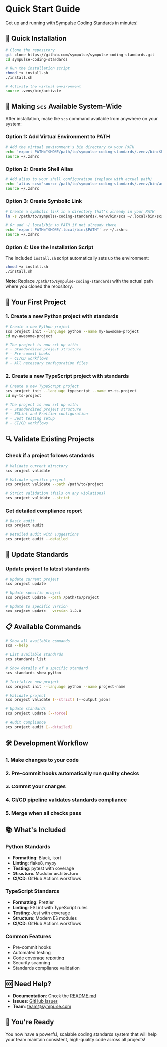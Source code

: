 # Quick Start Guide

Get up and running with Sympulse Coding Standards in minutes!

## 🚀 Quick Installation

```bash
# Clone the repository
git clone https://github.com/sympulse/sympulse-coding-standards.git
cd sympulse-coding-standards

# Run the installation script
chmod +x install.sh
./install.sh

# Activate the virtual environment
source .venv/bin/activate
```

## 🔗 Making `scs` Available System-Wide

After installation, make the `scs` command available from anywhere on your system:

### Option 1: Add Virtual Environment to PATH

```bash
# Add the virtual environment's bin directory to your PATH
echo 'export PATH="$HOME/path/to/sympulse-coding-standards/.venv/bin:$PATH"' >> ~/.zshrc
source ~/.zshrc
```

### Option 2: Create Shell Alias

```bash
# Add alias to your shell configuration (replace with actual path)
echo 'alias scs="source /path/to/sympulse-coding-standards/.venv/bin/activate && scs"' >> ~/.zshrc
source ~/.zshrc
```

### Option 3: Create Symbolic Link

```bash
# Create a symbolic link in a directory that's already in your PATH
ln -s /path/to/sympulse-coding-standards/.venv/bin/scs ~/.local/bin/scs

# Or add ~/.local/bin to PATH if not already there
echo 'export PATH="$HOME/.local/bin:$PATH"' >> ~/.zshrc
source ~/.zshrc
```

### Option 4: Use the Installation Script

The included `install.sh` script automatically sets up the environment:

```bash
chmod +x install.sh
./install.sh
```

**Note**: Replace `/path/to/sympulse-coding-standards` with the actual path where you cloned the repository.

## 🎯 Your First Project

### 1. Create a new Python project with standards

```bash
# Create a new Python project
scs project init --language python --name my-awesome-project
cd my-awesome-project

# The project is now set up with:
# - Standardized project structure
# - Pre-commit hooks
# - CI/CD workflows
# - All necessary configuration files
```

### 2. Create a new TypeScript project with standards

```bash
# Create a new TypeScript project
scs project init --language typescript --name my-ts-project
cd my-ts-project

# The project is now set up with:
# - Standardized project structure
# - ESLint and Prettier configuration
# - Jest testing setup
# - CI/CD workflows
```

## 🔍 Validate Existing Projects

### Check if a project follows standards

```bash
# Validate current directory
scs project validate

# Validate specific project
scs project validate --path /path/to/project

# Strict validation (fails on any violations)
scs project validate --strict
```

### Get detailed compliance report

```bash
# Basic audit
scs project audit

# Detailed audit with suggestions
scs project audit --detailed
```

## 🔄 Update Standards

### Update project to latest standards

```bash
# Update current project
scs project update

# Update specific project
scs project update --path /path/to/project

# Update to specific version
scs project update --version 1.2.0
```

## 📋 Available Commands

```bash
# Show all available commands
scs --help

# List available standards
scs standards list

# Show details of a specific standard
scs standards show python

# Initialize new project
scs project init --language python --name project-name

# Validate project
scs project validate [--strict] [--output json]

# Update standards
scs project update [--force]

# Audit compliance
scs project audit [--detailed]
```

## 🛠️ Development Workflow

### 1. Make changes to your code

### 2. Pre-commit hooks automatically run quality checks

### 3. Commit your changes

### 4. CI/CD pipeline validates standards compliance

### 5. Merge when all checks pass

## 📚 What's Included

### Python Standards

- **Formatting**: Black, isort
- **Linting**: flake8, mypy
- **Testing**: pytest with coverage
- **Structure**: Modular architecture
- **CI/CD**: GitHub Actions workflows

### TypeScript Standards

- **Formatting**: Prettier
- **Linting**: ESLint with TypeScript rules
- **Testing**: Jest with coverage
- **Structure**: Modern ES modules
- **CI/CD**: GitHub Actions workflows

### Common Features

- Pre-commit hooks
- Automated testing
- Code coverage reporting
- Security scanning
- Standards compliance validation

## 🆘 Need Help?

- **Documentation**: Check the [README.md](README.md)
- **Issues**: [GitHub Issues](https://github.com/sympulse/sympulse-coding-standards/issues)
- **Team**: <team@sympulse.com>

## 🎉 You're Ready

You now have a powerful, scalable coding standards system that will help your team maintain consistent, high-quality code across all projects!
